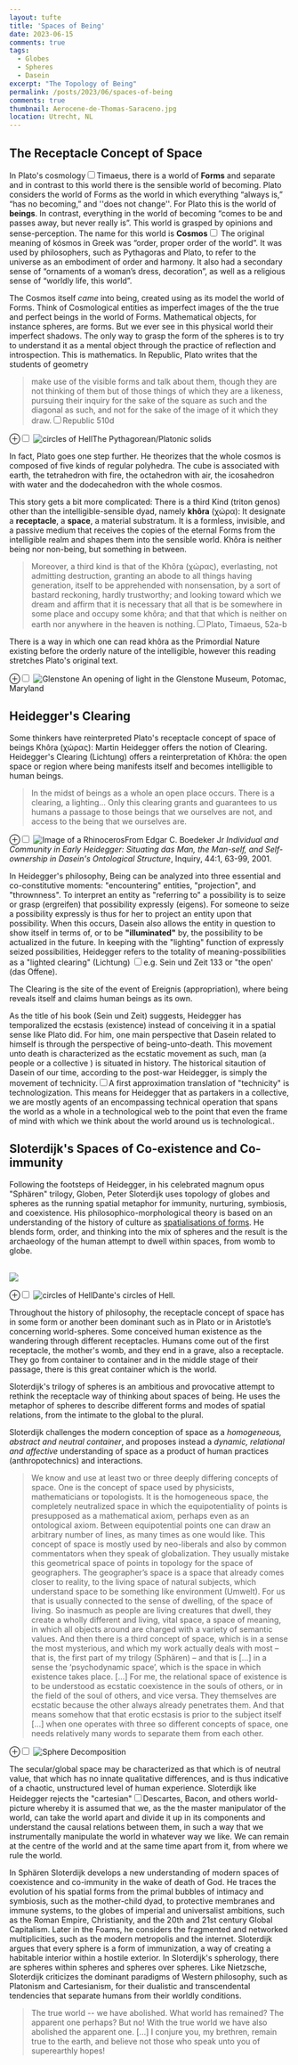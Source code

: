 ```yaml
---
layout: tufte 
title: 'Spaces of Being' 
date: 2023-06-15
comments: true
tags:
  - Globes
  - Spheres 
  - Dasein 
excerpt: "The Topology of Being"  
permalink: /posts/2023/06/spaces-of-being
comments: true
thumbnail: Aerocene-de-Thomas-Saraceno.jpg
location: Utrecht, NL
---
```



## The Receptacle Concept of Space 

In Plato's cosmology<label for="sn-cosmology" class="margin-toggle sidenote-number"></label><input type="checkbox" id="sn-cosmology" class="margin-toggle"/><span class="sidenote">Timaeus</span>, there is a world of **Forms** and separate and in contrast to this world there is the sensible world of becoming. Plato considers the  world of Forms as the world in which everything “always is,” “has no becoming,” and ''does not change''. For Plato this is the world of **beings**. In contrast, everything in the world of becoming “comes to be and passes away, but never really is”. This world is grasped by opinions and sense-perception. The name for this world is **Cosmos**<label for="sn-cosmos" class="margin-toggle sidenote-number"></label><input type="checkbox" id="sn-cosmos" class="margin-toggle"/><span class="sidenote"> The original meaning of kósmos in Greek was “order, proper order of the world”. It was used by philosophers, such as Pythagoras and Plato, to refer to the universe as an embodiment of order and harmony. It also had a secondary sense of “ornaments of a woman’s dress, decoration”, as well as a religious sense of “worldly life, this world”</span>. 

The Cosmos itself *came* into being, created using as its model the world of Forms. Think of Cosmological entities as imperfect images of the the true and perfect beings in the world of Forms. Mathematical objects, for instance spheres, are forms. But we ever see in this physical world their imperfect shadows. The only way to grasp the form of the spheres is to try to understand it as a mental object through the practice of reflection and introspection. This is mathematics. In Republic, Plato writes that the students of geometry 
> make use of the visible forms and talk about them, though they are not thinking of them but of those things of which they are a likeness, pursuing their inquiry for the sake of the square as such and the diagonal as such, and not for the sake of the image of it which they draw.<label for="sn-plato-republic" class="margin-toggle sidenote-number"></label><input type="checkbox" id="sn-plato-republic" class="margin-toggle"/><span class="sidenote">Republic 510d</span>

<p>
  <label for="mn-platonic-solids" class="margin-toggle">&#8853;</label><input type="checkbox" id="mn-platonic-solids" class="margin-toggle"/>
    <span class="marginnote"><img src="/files/posts/2022/receptacle_being/platonic_solids.png " alt="circles of Hell"/>The Pythagorean/Platonic solids
    </span> 
</p>
In fact, Plato goes one step further. He theorizes that the whole cosmos is composed of five kinds of regular polyhedra. The cube is associated with earth, the tetrahedron with fire, the octahedron with air, the icosahedron with water and the dodecahedron with the whole cosmos.  

This story gets a bit more complicated: There is a third Kind (triton genos) other than the intelligible-sensible dyad, namely **khôra** (χώρα): It designate a **receptacle**, a **space**, a material substratum. It is a formless, invisible, and a passive medium that receives the copies of the eternal Forms from the intelligible realm and shapes them into the sensible world. Khôra is neither being nor non-being, but something in between. 
> Moreover, a third kind is that of the Khôra (χώρας), everlasting, not admitting destruction, granting an abode to all things having generation, itself to be apprehended with nonsensation, by a sort of bastard reckoning, hardly trustworthy; and looking toward which we dream and affirm that it is necessary that all that is be somewhere in some place and occupy some khôra; and that that which is neither on earth nor anywhere in the heaven is nothing.<label for="sn-cosmos" class="margin-toggle sidenote-number"></label><input type="checkbox" id="sn-cosmos" class="margin-toggle"/><span class="sidenote">Plato, Timaeus, 52a-b</span>

There is a way in which one can read khôra as the Primordial Nature existing before the orderly nature of the intelligible, however this reading stretches Plato's original text.  


<p>
<label for="mn-light-cone" class="margin-toggle">&#8853;</label><input type="checkbox" id="mn-light-cone" class="margin-toggle"/>
<span class="marginnote"><img src="/files/posts/2022/receptacle_being/light_cone_glenstone.png" alt="Glenstone"/>
An opening of light in the Glenstone Museum, Potomac, Maryland
</span> 
</p>

## Heidegger's Clearing   

Some thinkers have reinterpreted Plato's receptacle concept of space of beings Khôra (χώρας): Martin Heidegger offers the notion of Clearing. Heidegger's Clearing (Lichtung) offers a reinterpretation of Khôra: the open space or region where being manifests itself and becomes intelligible to human beings. 
> In the midst of beings as a whole an open place occurs. There is a clearing, a lighting… Only this clearing grants and guarantees to us humans a passage to those beings that we ourselves are not, and access to the being that we ourselves are.

<p>
  <label for="mn-dasein-structure" class="margin-toggle">&#8853;</label><input type="checkbox" id="mn-dasein-structure" class="margin-toggle"/>
    <span class="marginnote"><img src="/files/posts/2022/receptacle_being/dasein_structure.png" alt="Image of a Rhinoceros"/>From Edgar C. Boedeker Jr <em>Individual and Community in Early Heidegger: Situating das Man, the Man-self, and Self-ownership in Dasein's Ontological Structure</em>, Inquiry, 44:1, 63-99, 2001. 
    </span> 
</p>
In Heidegger's philosophy, Being can be analyzed into three essential and co-constitutive moments: "encountering" entities, "projection", and "thrownness". To interpret an entity as "referring to" a possibility is to seize or grasp (ergreifen) that possibility expressly (eigens). For someone to seize a possibility expressly is thus for her to project an entity upon that possibility. When this occurs, Dasein also allows the entity in question to show itself in terms of, or to be <strong>"illuminated"</strong> by, the possibility to be actualized in the future. In keeping with the "lighting" function of expressly seized possibilities, Heidegger refers to the totality of meaning-possibilities as a "lighted clearing" (Lichtung) <label for="sn-lichtung" class="margin-toggle sidenote-number"></label><input type="checkbox" id="sn-lichtung" class="margin-toggle"/><span class="sidenote">e.g. Sein und Zeit 133</span> or "the open' (das Offene). 

The Clearing is the site of the event of Ereignis (appropriation), where being reveals itself and claims human beings as its own. 

As the title of his book (Sein und Zeit) suggests, Heidegger has temporalized the ecstasis (existence) instead of conceiving it in a spatial sense like Plato did. For him, one main perspective that Dasein related to himself is through the perspective of being-unto-death. This movement unto death is characterized as the ecstatic movement as such, man (a people or a collective ) is situated in history. The historical sitaution of Dasein of our time, according to the post-war Heidegger, is simply the movement of technicity.<label for="sn-technicity" class="margin-toggle sidenote-number"></label><input type="checkbox" id="sn-technicity" class="margin-toggle"/><span class="sidenote">A first approximation translation of "technicity" is technologization. This means for Heidegger that as partakers in a collective, we are mostly agents of an encompassing technical operation that spans the world as a whole in a technological web to the point that even the frame of mind with which we think about the world around us is technological.</span>.  


## Sloterdijk's Spaces of Co-existence and Co-immunity

Following the footsteps of Heidegger, in his celebrated magnum opus "Sphären" trilogy, Globen, Peter Sloterdijk uses topology of globes and spheres as the running spatial metaphor for immunity, nurturing, symbiosis, and coexistence. His philosophico-morphological theory is based on an understanding of the history of culture as [spatialisations of forms](http://www.tate.org.uk/context-comment/video/spaces-transformation-spatialised-immunity). He blends form, order, and thinking into the mix of spheres and the result is the archaeology of the human attempt to dwell within spaces, from womb to globe. 

<br/><img src='/images/Aerocene-de-Thomas-Saraceno.jpg'>

<p>
  <label for="mn-container-to-container" class="margin-toggle">&#8853;</label><input type="checkbox" id="mn-container-to-container" class="margin-toggle"/>
    <span class="marginnote"><img src="/files/posts/2022/receptacle_being/circles_of_inferno.jpeg " alt="circles of Hell"/>Dante's circles of Hell. 
    </span> 
</p>
Throughout the history of philosophy, the receptacle concept of space has in some form or another been dominant such as in Plato or in Aristotle’s concerning world-spheres. Some conceived human existence as the wandering through different receptacles. Humans come out of the first receptacle, the mother's womb, and they end in a grave, also a receptacle. They go from container to container and in the middle stage of their passage, there is this great container which is the world. 

Sloterdijk's trilogy of spheres is an ambitious and provocative attempt to rethink the receptacle way of thinking about spaces of being. He uses the metaphor of spheres to describe different forms and modes of spatial relations, from the intimate to the global to the plural.

Sloterdijk challenges the modern conception of space as a <em>homogeneous, abstract and neutral container</em>, and proposes instead a <em>dynamic, relational and affective</em> understanding of space as a product of human practices (anthropotechnics) and interactions.
> We know and use at least two or three deeply differing concepts of space. One is the concept of space used by physicists, mathematicians or topologists. It is the homogeneous space, the completely neutralized space in which the equipotentiality of points is presupposed as a mathematical axiom, perhaps even as an ontological axiom. Between equipotential points one can draw an arbitrary number of lines, as many times as one would like. This concept of space is mostly used by neo-liberals and also by common commentators when they speak of globalization. They usually mistake this geometrical space of points in topology for the space of geographers. The geographer’s space is a space that already comes closer to reality, to the living space of natural subjects, which understand space to be something like environment (Umwelt). For us that is usually connected to the sense of dwelling, of the space of living. So inasmuch as people are living creatures that dwell, they create a wholly different and living, vital space, a space of meaning, in which all objects around are charged with a variety of semantic values. And then there is a third concept of space, which is in a sense the most mysterious, and which my work actually deals with most – that is, the first part of my trilogy (Sphären) – and that is [...] in a sense the ‘psychodynamic space’, which is the space in which existence takes place. [...] For me, the relational space of existence is to be understood as ecstatic coexistence in the souls of others, or in the field of the soul of others, and vice versa. They themselves are ecstatic because the other always already penetrates them. And that means somehow that that erotic ecstasis is prior to the subject itself [...] when one operates with three so different concepts of space, one needs relatively many words to separate them from each other.

<p>
  <label for="mn-sphere-decomposition" class="margin-toggle">&#8853;</label><input type="checkbox" id="mn-sphere-decomposition" class="margin-toggle"/>
    <span class="marginnote"><img src="/files/posts/2022/receptacle_being/sphere_decomposition.jpeg" alt="Sphere Decomposition"/> 
    </span> 
</p>
The secular/global space may be characterized as that which is of neutral value, that which has no innate qualitative differences, and is thus indicative of a chaotic, unstructured level of human experience. 
Sloterdijk like Heidegger rejects the "cartesian"<label for="sn-cartesian" class="margin-toggle sidenote-number"></label><input type="checkbox" id="sn-cartesian" class="margin-toggle"/><span class="sidenote">Descartes, Bacon, and others</span> world-picture whereby it is assumed that we, as the the master manipulator of the world, can take the world apart and divide it up in its components and understand the causal relations between them, in such a way that we instrumentally manipulate the world in whatever way we like. We can remain at the centre of the world and at the same time apart from it, from where we rule the world.

In Sphären Sloterdijk develops a new understanding of modern spaces of coexistence and co-immunity in the wake of death of God. He traces the evolution of his spatial forms from the primal bubbles of intimacy and symbiosis, such as the mother-child dyad, to protective membranes and immune systems, to the globes of imperial and universalist ambitions, such as the Roman Empire, Christianity, and the 20th and 21st century Global Capitalism. Later in the Foams, he considers the fragmented and networked multiplicities, such as the modern metropolis and the internet. Sloterdijk argues that every sphere is a form of immunization, a way of creating a habitable interior within a hostile exterior. In Sloterdijk's spherology, there are spheres within spheres and spheres over spheres. Like Nietzsche, Sloterdijk criticizes the dominant paradigms of Western philosophy, such as Platonism and Cartesianism, for their dualistic and transcendental tendencies that separate humans from their worldly conditions. 
> The true world -- we have abolished. What world has remained? The apparent one perhaps? But no! With the true world we have also abolished the apparent one. [...] I conjure you, my brethren, remain true to the earth, and believe not those who speak unto you of superearthly hopes!





